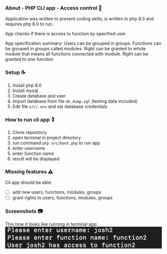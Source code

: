 ### About - PHP CLI app - Access control :closed_lock_with_key:

Application was written to present coding skills, is written in php 8.0 and requires php 8.0 to run.

App checks if there is access to function by specified user.

App specification summary:
Users can be grouped in groups.
Functions can be grouped in groups called modules.
Right can be granted to whole module that means all functions connected with module.
Right can be granted to one function

### Setup :coffee:
1. Install php 8.0
2. Install mysql
3. Create database and user
4. Import database from file `db_dump.sql` (testing data included)
5. Edit file `src/.env` and set database credentials

### How to run cli app :golfing: 
1. Clone repository
2. open terminal in project directory
3. run command `php src/boot.php` to run app
4. enter username
5. enter function name
6. result will be displayed

### Missing features :warning:
Cli app should be able:
- [ ] add new users, functions, modules, groups
- [ ] grant rights to users, functions, modules, groups

### Screenshots :camera:

This how it looks like running in terminal app:
![](cli-app-screen1.png)